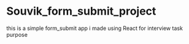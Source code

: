 # Souvik_form_submit_project
this is a simple form_submit app i made using React for interview task purpose
